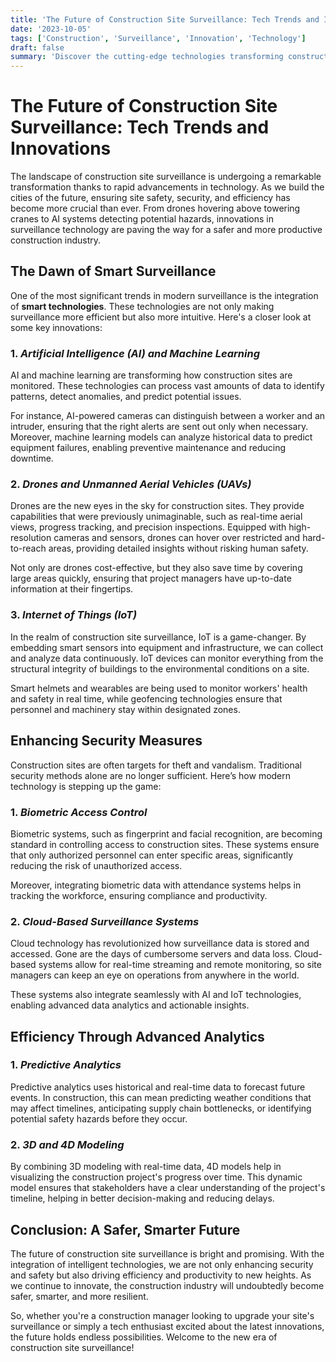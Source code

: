 ```yaml
---
title: 'The Future of Construction Site Surveillance: Tech Trends and Innovations'
date: '2023-10-05'
tags: ['Construction', 'Surveillance', 'Innovation', 'Technology']
draft: false
summary: 'Discover the cutting-edge technologies transforming construction site surveillance and ensuring safety, efficiency, and security like never before.'
---
```


# The Future of Construction Site Surveillance: Tech Trends and Innovations

The landscape of construction site surveillance is undergoing a remarkable transformation thanks to rapid advancements in technology. As we build the cities of the future, ensuring site safety, security, and efficiency has become more crucial than ever. From drones hovering above towering cranes to AI systems detecting potential hazards, innovations in surveillance technology are paving the way for a safer and more productive construction industry.

## The Dawn of Smart Surveillance

One of the most significant trends in modern surveillance is the integration of **smart technologies**. These technologies are not only making surveillance more efficient but also more intuitive. Here's a closer look at some key innovations:

### 1. *Artificial Intelligence (AI) and Machine Learning*

AI and machine learning are transforming how construction sites are monitored. These technologies can process vast amounts of data to identify patterns, detect anomalies, and predict potential issues. 

For instance, AI-powered cameras can distinguish between a worker and an intruder, ensuring that the right alerts are sent out only when necessary. Moreover, machine learning models can analyze historical data to predict equipment failures, enabling preventive maintenance and reducing downtime.

### 2. *Drones and Unmanned Aerial Vehicles (UAVs)*

Drones are the new eyes in the sky for construction sites. They provide capabilities that were previously unimaginable, such as real-time aerial views, progress tracking, and precision inspections. Equipped with high-resolution cameras and sensors, drones can hover over restricted and hard-to-reach areas, providing detailed insights without risking human safety.

Not only are drones cost-effective, but they also save time by covering large areas quickly, ensuring that project managers have up-to-date information at their fingertips.

### 3. *Internet of Things (IoT)*

In the realm of construction site surveillance, IoT is a game-changer. By embedding smart sensors into equipment and infrastructure, we can collect and analyze data continuously. IoT devices can monitor everything from the structural integrity of buildings to the environmental conditions on a site.

Smart helmets and wearables are being used to monitor workers' health and safety in real time, while geofencing technologies ensure that personnel and machinery stay within designated zones.

## Enhancing Security Measures

Construction sites are often targets for theft and vandalism. Traditional security methods alone are no longer sufficient. Here’s how modern technology is stepping up the game:

### 1. *Biometric Access Control*

Biometric systems, such as fingerprint and facial recognition, are becoming standard in controlling access to construction sites. These systems ensure that only authorized personnel can enter specific areas, significantly reducing the risk of unauthorized access.

Moreover, integrating biometric data with attendance systems helps in tracking the workforce, ensuring compliance and productivity.

### 2. *Cloud-Based Surveillance Systems*

Cloud technology has revolutionized how surveillance data is stored and accessed. Gone are the days of cumbersome servers and data loss. Cloud-based systems allow for real-time streaming and remote monitoring, so site managers can keep an eye on operations from anywhere in the world.

These systems also integrate seamlessly with AI and IoT technologies, enabling advanced data analytics and actionable insights.

## Efficiency Through Advanced Analytics

### 1. *Predictive Analytics*

Predictive analytics uses historical and real-time data to forecast future events. In construction, this can mean predicting weather conditions that may affect timelines, anticipating supply chain bottlenecks, or identifying potential safety hazards before they occur. 

### 2. *3D and 4D Modeling*

By combining 3D modeling with real-time data, 4D models help in visualizing the construction project's progress over time. This dynamic model ensures that stakeholders have a clear understanding of the project's timeline, helping in better decision-making and reducing delays.

## Conclusion: A Safer, Smarter Future

The future of construction site surveillance is bright and promising. With the integration of intelligent technologies, we are not only enhancing security and safety but also driving efficiency and productivity to new heights. As we continue to innovate, the construction industry will undoubtedly become safer, smarter, and more resilient.

So, whether you're a construction manager looking to upgrade your site's surveillance or simply a tech enthusiast excited about the latest innovations, the future holds endless possibilities. Welcome to the new era of construction site surveillance!